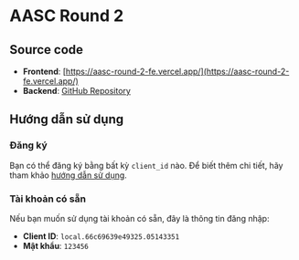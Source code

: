 # AASC Round 2

## Source code
- **Frontend**: [https://aasc-round-2-fe.vercel.app/](https://aasc-round-2-fe.vercel.app/)
- **Backend**: [GitHub Repository](https://github.com/duyhung2k4/aasc-interview-round-2-be)



## Hướng dẫn sử dụng

### Đăng ký
Bạn có thể đăng ký bằng bất kỳ `client_id` nào. Để biết thêm chi tiết, hãy tham khảo [hướng dẫn sử dụng](https://docs.google.com/document/d/1JRMwgNyqOVDc3KEXA27JbmHMil94NEMl4fCULnYTcDY/edit?usp=sharing).

### Tài khoản có sẵn
Nếu bạn muốn sử dụng tài khoản có sẵn, đây là thông tin đăng nhập:



- **Client ID**: `local.66c69639e49325.05143351`
- **Mật khẩu**: `123456`